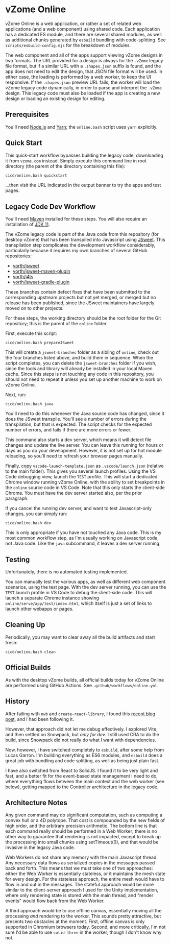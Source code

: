 # vZome Online

vZome Online is a web application, or rather a set of related web applications (and a web component) using shared code.
Each application has a dedicated ES module, and there are several shared modules, 
as well as
additional chunks generated by `esbuild` bundling with code-splitting.
See `scripts/esbuild-config.mjs` for the breakdown of modules.

The web component and all of the apps support viewing vZome designs in two formats.
The URL provided for a design is always for the `.vZome` legacy file format,
but if a similar URL with a `.shapes.json` suffix is found, and the app does not need to edit the design,
that JSON file format will be used.
In either case, the loading is performed by a web worker, to keep the UI responsive.
If the `.shapes.json` preview URL fails, the worker will load
the vZome legacy code dynamically, in order to parse and interpret the `.vZome` design.
This legacy code must also be loaded if the app is creating a new design
or loading an existing design for editing.

## Prerequisites

You'll need [Node.js](https://nodejs.org/en) and [Yarn](https://yarnpkg.com/getting-started/install);
the `online.bash` script uses `yarn` explicitly.

## Quick Start

This quick-start workflow bypasses building the legacy code, downloading it from `vzome.com` instead.
Simply execute this command line in root directory (the parent of the directory containing this file):
```bash
cicd/online.bash quickstart
```
...then visit the URL indicated in the output banner to try the apps and test pages.

## Legacy Code Dev Workflow

You'll need [Maven](https://maven.apache.org/) installed for these steps.
You will also require an installation of [JDK 11](https://www.oracle.com/java/technologies/javase/jdk11-archive-downloads.html).

The vZome legacy code is part of the Java code from this repository (for desktop vZome)
that has been transpiled into Javascript using
[JSweet](https://www.jsweet.org/).  This transpilation step complicates the development workflow considerably,
particularly because it requires my own branches of several GitHub repositories:

 - [vorth/jsweet](https://github.com/vorth/jsweet)
 - [vorth/jsweet-maven-plugin](https://github.com/vorth/jsweet-maven-plugin)
 - [vorth/j4ts](https://github.com/vorth/j4ts)
 - [vorth/jsweet-gradle-plugin](https://github.com/vorth/jsweet-gradle-plugin)

These branches contain defect fixes that have been submitted to the corresponding
upstream projects but not yet merged, or merged but no release has been
published, since the JSweet maintainers have largely
moved on to other projects.

For these steps, the working directory should be the root folder for the
Git repository; this is the parent of the `online` folder.

First, execute this script:
```
cicd/online.bash prepareJSweet
```
This will create a `jsweet-branches` folder as a sibling of `online`,
check out the four branches listed above, and build them in sequence.
When the script completes, you can delete the `jsweet-branches` folder
if you wish, since the tools and library will already be installed in your
local Maven cache.
Since this steps is not touching any code in this repository,
you should not need to repeat it unless you set up another machine to work on vZome Online.

Next, run:
```
cicd/online.bash java
```
You'll need to do this whenever the Java source code has changed, since it does the JSweet transpile.  You'll see a number of errors during the transpilation, but that is expected.  The script checks for the expected number of errors, and fails if there are more errors or fewer.

This command also starts a dev server, which means it will detect file changes and update the live server.
You can leave this running for hours or days as you do your development.
However, it is not set up for hot module reloading, so you'll need to refresh your browser
pages manually.

Finally, copy `vscode-launch-template.json` as `.vscode/launch.json` (relative to the main folder).
This gives you several launch profiles.  Using the VS Code debugging view, launch the `TEST` profile.  This will start a dedicated Chrome window running vZome Online, with the ability to set breakpoints in the `online` source code in VS Code.  Note that this only starts the client-side Chrome.  You must have the dev server started also, per the prior paragraph.

If you cancel the running dev server, and want to test Javascript-only changes,
you can simply run:
```
cicd/online.bash dev
```
This is only appropriate if you have not touched any Java code.
This is my most common workflow step, as I'm usually working on Javascript code, not Java code.
Like the `java` subcommand, it leaves a dev server running.

## Testing

Unfortunately, there is no automated testing implemented.

You can manually test the various apps, as well as different web component scenarios,
using the test page.
With the dev server running, you can use the `TEST` launch profile in VS Code
to debug the client-side code.  This will launch a separate Chrome instance
showing `online/serve/app/test/index.html`, which itself is just a set of links to
launch other webapps or pages.

## Cleaning Up

Periodically, you may want to clear away all the build artifacts and start fresh:
```
cicd/online.bash clean
```

## Official Builds

As with the desktop vZome builds, all official builds today for vZome Online are performed using GitHub Actions.  See `.github/workflows/online.yml`.

## History

After failing with `nwb` and `create-react-library`, I found this [recent blog post][mehrahinem], and I had been following it.

[mehrahinem]: https://medium.com/@mehrahinam/build-a-private-react-component-library-cra-rollup-material-ui-github-package-registry-1e14da93e790

However, that approach did not let me debug effectively.
I explored Vite, and then settled on Snowpack, but *only for dev*.  I still used CRA to do the build,
since Snowpack did not really do what I want with dependencies.

Now, however, I have switched completely to `esbuild`, after some help from Lucas Garron.
I'm building everything as ES6 modules, and `esbuild` does a great job with bundling and code splitting,
as well as being just plain fast.

I have also switched from React to SolidJS.  I found it to be very light and fast, and a better fit
for the event-based state management I need to do, where everything flows between the main context
and the web worker (see below), getting mapped to the Controller architecture in the legacy code.

## Architecture Notes

Any given command may do significant computation, such as computing a convex hull or a 4D polytope.
That cost is compounded by the new fields of high order, and the arbitrary precision arithmetic.
The bottom line is that each command really should be performed in a Web Worker;
there is no other way to guarantee that rendering is not impacted,
except to break up the processing into small chunks using setTimeout(0),
and that would be invasive in the legacy Java code.

Web Workers do not share any memory with the main Javascript thread.
Any necessary data flows as serialized copies in the messages passed back and forth.
This means that we must take one of two approaches: either the Web Worker is essentially stateless,
or it maintains the mesh state for every design.  For the stateless approach, the entire mesh would
have to flow in and out in the messages.  The stateful approach would be more similar to the client-server
approach I used for the Unity implementation, where only rendering state is stored with the main thread,
and "render events" would flow back from the Web Worker.

A third approach would be to use offline canvas, essentially moving all the processing *and* rendering
to the worker.  This sounds pretty attractive, but presents two obstacles at the moment.
First, offline canvas is only supported in Chromium browsers today.  Second, and more critically,
I'm not sure I'd be able to use `solid-three` in the worker, though I don't know why not.

